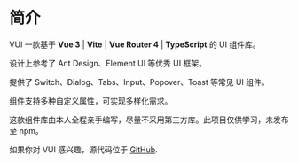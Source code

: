 # 简介

VUI 一款基于 **Vue 3** | **Vite** | **Vue Router 4** | **TypeScript** 的 UI 组件库。

设计上参考了 Ant Design、Element UI 等优秀 UI 框架。

提供了 Switch、Dialog、Tabs、Input、Popover、Toast 等常见 UI 组件。

组件支持多种自定义属性，可实现多样化需求。

这款组件库由本人全程亲手编写，尽量不采用第三方库。此项目仅供学习，未发布至 npm。

如果你对 VUI 感兴趣，源代码位于 [GitHub](https://github.com/spymb/vui).